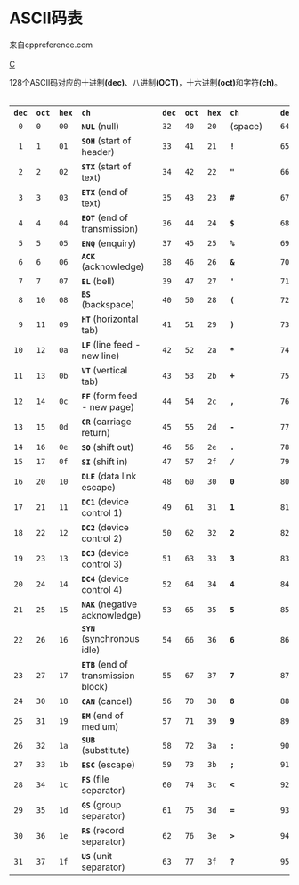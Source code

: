 <html lang="zh-CN" dir="ltr" class="client-nojs">
<head><title>ASCII码表 - cppreference.com</title><meta charset="UTF-8" /><meta name="generator" content="MediaWiki 1.21.2" /></head><body class="mediawiki ltr sitedir-ltr ns-0 ns-subject page-c_language_ascii skin-cppreference2 action-view cpp-navbar"><div id="cpp-content-base"><div id="content"><a id="top"></a><div id="mw-js-message" style="display:none;" lang="zh-CN" dir="ltr"></div><h1 id="firstHeading" class="firstHeading">ASCII码表</h1><div id="bodyContent"><div id="siteSub">来自cppreference.com</div><div id="mw-content-text" lang="zh-CN" dir="ltr" class="mw-content-ltr"><div class="t-navbar" style=""><div class="t-navbar-sep">&#160;</div><div class="t-navbar-head"><a href="/w/c" title="c"> C</a><div class="t-navbar-menu"><div><div><table class="t-nv-begin" cellpadding="0" style="line-height:1.1em;"><p>128个ASCII码对应的十进制<b>(dec)</b>、八进制<b>(OCT)</b>，十六进制<b>(oct)</b>和字符<b>(ch)</b>。</p><table class="wikitable" style="text-align: left;">
<tr><th> <code>dec</code> </th><th> <code>oct</code> </th><th> <code>hex</code></th><th style="text-align: left;"> <code>ch</code></th><td rowspan="33"></td><th> <code>dec</code> </th><th> <code>oct</code> </th><th> <code>hex</code></th><th style="text-align: left;"> <code>ch</code></th><td rowspan="33"></td><th> <code>dec</code> </th><th> <code>oct</code> </th><th> <code>hex</code></th><th style="text-align: left;"> <code>ch</code></th><td rowspan="33"></td><th> <code>dec</code> </th><th> <code>oct</code> </th><th> <code>hex</code></th><th style="text-align: left;"> <code>ch</code></th></tr><tr><td> <code> 0</code></td><td> <code>0</code></td><td><code>00</code></td><td><code><b>NUL</b></code> (null) </td><td> <code>32</code></td><td><code>40</code></td><td><code>20</code></td><td>(space) </td><td> <code>64</code></td><td><code>100</code></td><td><code>40</code></td><td><code><b>@</b></code> </td><td> <code> 96</code></td><td><code>140</code></td><td><code>60</code></td><td><code><b>`</b></code></td></tr><tr><td> <code> 1</code></td><td> <code>1</code></td><td><code>01</code></td><td><code><b>SOH</b></code> (start of header) </td><td> <code>33</code></td><td><code>41</code></td><td><code>21</code></td><td><code><b>!</b></code> </td><td> <code>65</code></td><td><code>101</code></td><td><code>41</code></td><td><code><b>A</b></code> </td><td> <code> 97</code></td><td><code>141</code></td><td><code>61</code></td><td><code><b>a</b></code></td></tr><tr><td> <code> 2</code></td><td> <code>2</code></td><td><code>02</code></td><td><code><b>STX</b></code> (start of text) </td><td> <code>34</code></td><td><code>42</code></td><td><code>22</code></td><td><code><b>"</b></code> </td><td> <code>66</code></td><td><code>102</code></td><td><code>42</code></td><td><code><b>B</b></code> </td><td> <code> 98</code></td><td><code>142</code></td><td><code>62</code></td><td><code><b>b</b></code></td></tr><tr><td> <code> 3</code></td><td> <code>3</code></td><td><code>03</code></td><td><code><b>ETX</b></code> (end of text) </td><td> <code>35</code></td><td><code>43</code></td><td><code>23</code></td><td><code><b>#</b></code> </td><td> <code>67</code></td>
<td><code>103</code></td><td><code>43</code></td>
<td><code><b>C</b></code> </td><td> <code> 99</code></td>
<td><code>143</code></td>
<td><code>63</code></td>
<td><code><b>c</b></code>
</td></tr>
<tr>
<td> <code> 4</code></td>
<td> <code>4</code></td>
<td><code>04</code></td>
<td><code><b>EOT</b></code> (end of transmission) </td>
<td> <code>36</code></td>
<td><code>44</code></td>
<td><code>24</code></td>
<td><code><b>$</b></code> </td>
<td> <code>68</code></td>
<td><code>104</code></td>
<td><code>44</code></td>
<td><code><b>D</b></code> </td>
<td> <code>100</code></td>
<td><code>144</code></td>
<td><code>64</code></td>
<td><code><b>d</b></code>
</td></tr>
<tr>
<td> <code> 5</code></td>
<td> <code>5</code></td>
<td><code>05</code></td>
<td><code><b>ENQ</b></code> (enquiry) </td>
<td> <code>37</code></td>
<td><code>45</code></td>
<td><code>25</code></td>
<td><code><b>%</b></code> </td>
<td> <code>69</code></td>
<td><code>105</code></td>
<td><code>45</code></td>
<td><code><b>E</b></code> </td>
<td> <code>101</code></td>
<td><code>145</code></td>
<td><code>65</code></td>
<td><code><b>e</b></code>
</td></tr>
<tr>
<td> <code> 6</code></td>
<td> <code>6</code></td>
<td><code>06</code></td>
<td><code><b>ACK</b></code> (acknowledge) </td>
<td> <code>38</code></td>
<td><code>46</code></td>
<td><code>26</code></td>
<td><code><b>&amp;</b></code> </td>
<td> <code>70</code></td>
<td><code>106</code></td>
<td><code>46</code></td>
<td><code><b>F</b></code> </td>
<td> <code>102</code></td>
<td><code>146</code></td>
<td><code>66</code></td>
<td><code><b>f</b></code>
</td></tr>
<tr>
<td> <code> 7</code></td>
<td> <code>7</code></td>
<td><code>07</code></td>
<td><code><b>EL</b></code> (bell) </td>
<td> <code>39</code></td>
<td><code>47</code></td>
<td><code>27</code></td>
<td><code><b>'</b></code> </td>
<td> <code>71</code></td>
<td><code>107</code></td>
<td><code>47</code></td>
<td><code><b>G</b></code> </td>
<td> <code>103</code></td>
<td><code>147</code></td>
<td><code>67</code></td>
<td><code><b>g</b></code>
</td></tr>
<tr>
<td> <code> 8</code></td>
<td><code>10</code></td>
<td><code>08</code></td>
<td><code><b>BS</b></code> (backspace) </td>
<td> <code>40</code></td>
<td><code>50</code></td>
<td><code>28</code></td>
<td><code><b>(</b></code> </td>
<td> <code>72</code></td>
<td><code>110</code></td>
<td><code>48</code></td>
<td><code><b>H</b></code> </td>
<td> <code>104</code></td>
<td><code>150</code></td>
<td><code>68</code></td>
<td><code><b>h</b></code>
</td></tr>
<tr>
<td> <code> 9</code></td>
<td><code>11</code></td>
<td><code>09</code></td>
<td><code><b>HT</b></code> (horizontal tab) </td>
<td> <code>41</code></td>
<td><code>51</code></td>
<td><code>29</code></td>
<td><code><b>)</b></code> </td>
<td> <code>73</code></td>
<td><code>111</code></td>
<td><code>49</code></td>
<td><code><b>I</b></code> </td>
<td> <code>105</code></td>
<td><code>151</code></td>
<td><code>69</code></td>
<td><code><b>i</b></code>
</td></tr>
<tr>
<td> <code>10</code></td>
<td><code>12</code></td>
<td><code>0a</code></td>
<td><code><b>LF</b></code> (line feed - new line) </td>
<td> <code>42</code></td>
<td><code>52</code></td>
<td><code>2a</code></td>
<td><code><b>*</b></code> </td>
<td> <code>74</code></td>
<td><code>112</code></td>
<td><code>4a</code></td>
<td><code><b>J</b></code> </td>
<td> <code>106</code></td>
<td><code>152</code></td>
<td><code>6a</code></td>
<td><code><b>j</b></code>
</td></tr>
<tr>
<td> <code>11</code></td>
<td><code>13</code></td>
<td><code>0b</code></td>
<td><code><b>VT</b></code> (vertical tab) </td>
<td> <code>43</code></td>
<td><code>53</code></td>
<td><code>2b</code></td>
<td><code><b>+</b></code> </td>
<td> <code>75</code></td>
<td><code>113</code></td>
<td><code>4b</code></td>
<td><code><b>K</b></code> </td>
<td> <code>107</code></td>
<td><code>153</code></td>
<td><code>6b</code></td>
<td><code><b>k</b></code>
</td></tr>
<tr>
<td> <code>12</code></td>
<td><code>14</code></td>
<td><code>0c</code></td>
<td><code><b>FF</b></code> (form feed - new page) </td>
<td> <code>44</code></td>
<td><code>54</code></td>
<td><code>2c</code></td>
<td><code><b>,</b></code> </td>
<td> <code>76</code></td>
<td><code>114</code></td>
<td><code>4c</code></td>
<td><code><b>L</b></code> </td>
<td> <code>108</code></td>
<td><code>154</code></td>
<td><code>6c</code></td>
<td><code><b>l</b></code>
</td></tr>
<tr>
<td> <code>13</code></td>
<td><code>15</code></td>
<td><code>0d</code></td>
<td><code><b>CR</b></code> (carriage return) </td>
<td> <code>45</code></td>
<td><code>55</code></td>
<td><code>2d</code></td>
<td><code><b>-</b></code> </td>
<td> <code>77</code></td>
<td><code>115</code></td>
<td><code>4d</code></td>
<td><code><b>M</b></code> </td>
<td> <code>109</code></td>
<td><code>155</code></td>
<td><code>6d</code></td>
<td><code><b>m</b></code>
</td></tr>
<tr>
<td> <code>14</code></td>
<td><code>16</code></td>
<td><code>0e</code></td>
<td><code><b>SO</b></code> (shift out) </td>
<td> <code>46</code></td>
<td><code>56</code></td>
<td><code>2e</code></td>
<td><code><b>.</b></code> </td>
<td> <code>78</code></td>
<td><code>116</code></td>
<td><code>4e</code></td>
<td><code><b>N</b></code> </td>
<td> <code>110</code></td>
<td><code>156</code></td>
<td><code>6e</code></td>
<td><code><b>n</b></code>
</td></tr>
<tr>
<td> <code>15</code></td>
<td><code>17</code></td>
<td><code>0f</code></td>
<td><code><b>SI</b></code> (shift in) </td>
<td> <code>47</code></td>
<td><code>57</code></td>
<td><code>2f</code></td>
<td><code><b>/</b></code> </td>
<td> <code>79</code></td>
<td><code>117</code></td>
<td><code>4f</code></td>
<td><code><b>O</b></code> </td>
<td> <code>111</code></td>
<td><code>157</code></td>
<td><code>6f</code></td>
<td><code><b>o</b></code>
</td></tr>
<tr>
<td> <code>16</code></td>
<td><code>20</code></td>
<td><code>10</code></td>
<td><code><b>DLE</b></code> (data link escape) </td>
<td> <code>48</code></td>
<td><code>60</code></td>
<td><code>30</code></td>
<td><code><b>0</b></code> </td>
<td> <code>80</code></td>
<td><code>120</code></td>
<td><code>50</code></td>
<td><code><b>P</b></code> </td>
<td> <code>112</code></td>
<td><code>160</code></td>
<td><code>70</code></td>
<td><code><b>p</b></code>
</td></tr>
<tr>
<td> <code>17</code></td>
<td><code>21</code></td>
<td><code>11</code></td>
<td><code><b>DC1</b></code> (device control 1) </td>
<td> <code>49</code></td>
<td><code>61</code></td>
<td><code>31</code></td>
<td><code><b>1</b></code> </td>
<td> <code>81</code></td>
<td><code>121</code></td>
<td><code>51</code></td>
<td><code><b>Q</b></code> </td>
<td> <code>113</code></td>
<td><code>161</code></td>
<td><code>71</code></td>
<td><code><b>q</b></code>
</td></tr>
<tr>
<td> <code>18</code></td>
<td><code>22</code></td>
<td><code>12</code></td>
<td><code><b>DC2</b></code> (device control 2) </td>
<td> <code>50</code></td>
<td><code>62</code></td>
<td><code>32</code></td>
<td><code><b>2</b></code> </td>
<td> <code>82</code></td>
<td><code>122</code></td>
<td><code>52</code></td>
<td><code><b>R</b></code> </td>
<td> <code>114</code></td>
<td><code>162</code></td>
<td><code>72</code></td>
<td><code><b>r</b></code>
</td></tr>
<tr>
<td> <code>19</code></td>
<td><code>23</code></td>
<td><code>13</code></td>
<td><code><b>DC3</b></code> (device control 3) </td>
<td> <code>51</code></td>
<td><code>63</code></td>
<td><code>33</code></td>
<td><code><b>3</b></code> </td>
<td> <code>83</code></td>
<td><code>123</code></td>
<td><code>53</code></td>
<td><code><b>S</b></code> </td>
<td> <code>115</code></td>
<td><code>163</code></td>
<td><code>73</code></td>
<td><code><b>s</b></code>
</td></tr>
<tr>
<td> <code>20</code></td>
<td><code>24</code></td>
<td><code>14</code></td>
<td><code><b>DC4</b></code> (device control 4) </td>
<td> <code>52</code></td>
<td><code>64</code></td>
<td><code>34</code></td>
<td><code><b>4</b></code> </td>
<td> <code>84</code></td>
<td><code>124</code></td>
<td><code>54</code></td>
<td><code><b>T</b></code> </td>
<td> <code>116</code></td>
<td><code>164</code></td>
<td><code>74</code></td>
<td><code><b>t</b></code>
</td></tr>
<tr>
<td> <code>21</code></td>
<td><code>25</code></td>
<td><code>15</code></td>
<td><code><b>NAK</b></code> (negative acknowledge) </td>
<td> <code>53</code></td>
<td><code>65</code></td>
<td><code>35</code></td>
<td><code><b>5</b></code> </td>
<td> <code>85</code></td>
<td><code>125</code></td>
<td><code>55</code></td>
<td><code><b>U</b></code> </td>
<td> <code>117</code></td>
<td><code>165</code></td>
<td><code>75</code></td>
<td><code><b>u</b></code>
</td></tr>
<tr>
<td> <code>22</code></td>
<td><code>26</code></td>
<td><code>16</code></td>
<td><code><b>SYN</b></code> (synchronous idle) </td>
<td> <code>54</code></td>
<td><code>66</code></td>
<td><code>36</code></td>
<td><code><b>6</b></code> </td>
<td> <code>86</code></td>
<td><code>126</code></td>
<td><code>56</code></td>
<td><code><b>V</b></code> </td>
<td> <code>118</code></td>
<td><code>166</code></td>
<td><code>76</code></td>
<td><code><b>v</b></code>
</td></tr>
<tr>
<td> <code>23</code></td>
<td><code>27</code></td>
<td><code>17</code></td>
<td><code><b>ETB</b></code> (end of transmission block) </td>
<td> <code>55</code></td>
<td><code>67</code></td>
<td><code>37</code></td>
<td><code><b>7</b></code> </td>
<td> <code>87</code></td>
<td><code>127</code></td>
<td><code>57</code></td>
<td><code><b>W</b></code> </td>
<td> <code>119</code></td>
<td><code>167</code></td>
<td><code>77</code></td>
<td><code><b>w</b></code>
</td></tr>
<tr>
<td> <code>24</code></td>
<td><code>30</code></td>
<td><code>18</code></td>
<td><code><b>CAN</b></code> (cancel) </td>
<td> <code>56</code></td>
<td><code>70</code></td>
<td><code>38</code></td>
<td><code><b>8</b></code> </td>
<td> <code>88</code></td>
<td><code>130</code></td>
<td><code>58</code></td>
<td><code><b>X</b></code> </td>
<td> <code>120</code></td>
<td><code>170</code></td>
<td><code>78</code></td>
<td><code><b>x</b></code>
</td></tr>
<tr>
<td> <code>25</code></td>
<td><code>31</code></td>
<td><code>19</code></td>
<td><code><b>EM</b></code> (end of medium) </td>
<td> <code>57</code></td>
<td><code>71</code></td>
<td><code>39</code></td>
<td><code><b>9</b></code> </td>
<td> <code>89</code></td>
<td><code>131</code></td>
<td><code>59</code></td>
<td><code><b>Y</b></code> </td>
<td> <code>121</code></td>
<td><code>171</code></td>
<td><code>79</code></td>
<td><code><b>y</b></code>
</td></tr>
<tr>
<td> <code>26</code></td>
<td><code>32</code></td>
<td><code>1a</code></td>
<td><code><b>SUB</b></code> (substitute) </td>
<td> <code>58</code></td>
<td><code>72</code></td>
<td><code>3a</code></td>
<td><code><b>:</b></code> </td>
<td> <code>90</code></td>
<td><code>132</code></td>
<td><code>5a</code></td>
<td><code><b>Z</b></code> </td>
<td> <code>122</code></td>
<td><code>172</code></td>
<td><code>7a</code></td>
<td><code><b>z</b></code>
</td></tr>
<tr>
<td> <code>27</code></td>
<td><code>33</code></td>
<td><code>1b</code></td>
<td><code><b>ESC</b></code> (escape) </td>
<td> <code>59</code></td>
<td><code>73</code></td>
<td><code>3b</code></td>
<td><code><b>;</b></code> </td>
<td> <code>91</code></td>
<td><code>133</code></td>
<td><code>5b</code></td>
<td><code><b>[</b></code> </td>
<td> <code>123</code></td>
<td><code>173</code></td>
<td><code>7b</code></td>
<td><code><b>{</b></code>
</td></tr>
<tr>
<td> <code>28</code></td>
<td><code>34</code></td>
<td><code>1c</code></td>
<td><code><b>FS</b></code> (file separator) </td>
<td> <code>60</code></td>
<td><code>74</code></td>
<td><code>3c</code></td>
<td><code><b>&lt;</b></code> </td>
<td> <code>92</code></td>
<td><code>134</code></td>
<td><code>5c</code></td>
<td><code><b>\ </b></code> </td>
<td> <code>124</code></td>
<td><code>174</code></td>
<td><code>7c</code></td>
<td><code><b>&#124;</b></code>
</td></tr>
<tr>
<td> <code>29</code></td>
<td><code>35</code></td>
<td><code>1d</code></td>
<td><code><b>GS</b></code> (group separator) </td>
<td> <code>61</code></td>
<td><code>75</code></td>
<td><code>3d</code></td>
<td><code><b>=</b></code> </td>
<td> <code>93</code></td>
<td><code>135</code></td>
<td><code>5d</code></td>
<td><code><b>]</b></code> </td>
<td> <code>125</code></td>
<td><code>175</code></td>
<td><code>7d</code></td>
<td><code><b>}</b></code>
</td></tr>
<tr>
<td> <code>30</code></td>
<td><code>36</code></td>
<td><code>1e</code></td>
<td><code><b>RS</b></code> (record separator) </td>
<td> <code>62</code></td>
<td><code>76</code></td>
<td><code>3e</code></td>
<td><code><b>&gt;</b></code> </td>
<td> <code>94</code></td>
<td><code>136</code></td>
<td><code>5e</code></td>
<td><code><b>^</b></code> </td>
<td> <code>126</code></td>
<td><code>176</code></td>
<td><code>7e</code></td>
<td><code><b>~</b></code>
</td></tr>
<tr>
<td> <code>31</code></td>
<td><code>37</code></td>
<td><code>1f</code></td>
<td><code><b>US</b></code> (unit separator) </td>
<td> <code>63</code></td>
<td><code>77</code></td>
<td><code>3f</code></td>
<td><code><b>?</b></code> </td>
<td> <code>95</code></td>
<td><code>137</code></td>
<td><code>5f</code></td>
<td><code><b>_</b></code> </td>
<td> <code>127</code></td>
<td><code>177</code></td>
<td><code>7f</code></td>
<td><code><b>DEL</b></code> (delete)
</td></tr></table>
	</body>
</html>
